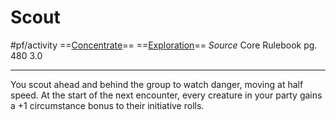 # Scout
#pf/activity 
==[Concentrate](../Traits/Concentrate.md)== ==[Exploration](../Traits/Exploration.md)==
*Source* Core Rulebook pg. 480 3.0

---
You scout ahead and behind the group to watch danger, moving at half speed. At the start of the next encounter, every creature in your party gains a +1 circumstance bonus to their initiative rolls.